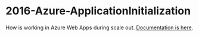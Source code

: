 # 2016-Azure-ApplicationInitialization
How <applicationInitialization> is working in Azure Web Apps during scale out. [Documentation is here](Doc/scenario.md ).
